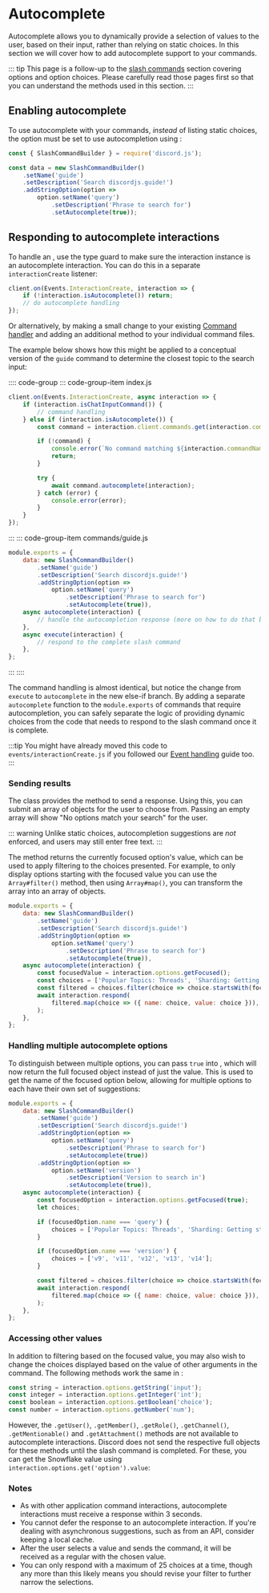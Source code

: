 # Autocomplete

Autocomplete allows you to dynamically provide a selection of values to the user, based on their input, rather than relying on static choices. In this section we will cover how to add autocomplete support to your commands.

::: tip
This page is a follow-up to the [slash commands](/slash-commands/advanced-creation.md) section covering options and option choices. Please carefully read those pages first so that you can understand the methods used in this section.
:::

## Enabling autocomplete

To use autocomplete with your commands, *instead* of listing static choices, the option must be set to use autocompletion using <DocsLink section="builders" path="SlashCommandStringOption:Class#setAutocomplete" type="method" />:

```js {9}
const { SlashCommandBuilder } = require('discord.js');

const data = new SlashCommandBuilder()
	.setName('guide')
	.setDescription('Search discordjs.guide!')
	.addStringOption(option =>
		option.setName('query')
			.setDescription('Phrase to search for')
			.setAutocomplete(true));
```

## Responding to autocomplete interactions

To handle an <DocsLink path="class/AutocompleteInteraction"/>, use the <DocsLink path="class/BaseInteraction?scrollTo=isAutocomplete" type="method"/> type guard to make sure the interaction instance is an autocomplete interaction. You can do this in a separate `interactionCreate` listener:

<!-- eslint-skip -->

```js
client.on(Events.InteractionCreate, interaction => {
	if (!interaction.isAutocomplete()) return;
	// do autocomplete handling
});
```

Or alternatively, by making a small change to your existing [Command handler](/creating-your-bot/command-handling.md) and adding an additional method to your individual command files.

The example below shows how this might be applied to a conceptual version of the `guide` command to determine the closest topic to the search input:

:::: code-group
::: code-group-item index.js
```js {4,13}
client.on(Events.InteractionCreate, async interaction => {
	if (interaction.isChatInputCommand()) {
		// command handling
	} else if (interaction.isAutocomplete()) {
		const command = interaction.client.commands.get(interaction.commandName);

		if (!command) {
			console.error(`No command matching ${interaction.commandName} was found.`);
			return;
		}

		try {
			await command.autocomplete(interaction);
		} catch (error) {
			console.error(error);
		}
	}
});
```
:::
::: code-group-item commands/guide.js
```js
module.exports = {
	data: new SlashCommandBuilder()
		.setName('guide')
		.setDescription('Search discordjs.guide!')
		.addStringOption(option =>
			option.setName('query')
				.setDescription('Phrase to search for')
				.setAutocomplete(true)),
	async autocomplete(interaction) {
		// handle the autocompletion response (more on how to do that below)
	},
	async execute(interaction) {
		// respond to the complete slash command
	},
};
```
:::
::::

The command handling is almost identical, but notice the change from `execute` to `autocomplete` in the new else-if branch. By adding a separate `autocomplete` function to the `module.exports` of commands that require autocompletion, you can safely separate the logic of providing dynamic choices from the code that needs to respond to the slash command once it is complete.

:::tip
You might have already moved this code to `events/interactionCreate.js` if you followed our [Event handling](/creating-your-bot/event-handling.md) guide too.
:::

### Sending results

The <DocsLink path="class/AutocompleteInteraction"/> class provides the <DocsLink path="class/AutocompleteInteraction?scrollTo=respond" type="method"/> method to send a response. Using this, you can submit an array of <DocsLink path="typedef/ApplicationCommandOptionChoiceData" /> objects for the user to choose from. Passing an empty array will show "No options match your search" for the user.

::: warning
Unlike static choices, autocompletion suggestions are *not* enforced, and users may still enter free text.
:::

The <DocsLink path="class/CommandInteractionOptionResolver?scrollTo=getFocused" type="method"/> method returns the currently focused option's value, which can be used to apply filtering to the choices presented. For example, to only display options starting with the focused value you can use the `Array#filter()` method, then using `Array#map()`, you can transform the array into an array of <DocsLink path="typedef/ApplicationCommandOptionChoiceData" /> objects.

```js {10-15}
module.exports = {
	data: new SlashCommandBuilder()
		.setName('guide')
		.setDescription('Search discordjs.guide!')
		.addStringOption(option =>
			option.setName('query')
				.setDescription('Phrase to search for')
				.setAutocomplete(true)),
	async autocomplete(interaction) {
		const focusedValue = interaction.options.getFocused();
		const choices = ['Popular Topics: Threads', 'Sharding: Getting started', 'Library: Voice Connections', 'Interactions: Replying to slash commands', 'Popular Topics: Embed preview'];
		const filtered = choices.filter(choice => choice.startsWith(focusedValue.value));
		await interaction.respond(
			filtered.map(choice => ({ name: choice, value: choice })),
		);
	},
};
```

### Handling multiple autocomplete options

To distinguish between multiple options, you can pass `true` into <DocsLink path="class/CommandInteractionOptionResolver?scrollTo=getFocused" type="method"/>, which will now return the full focused object instead of just the value. This is used to get the name of the focused option below, allowing for multiple options to each have their own set of suggestions:

```js {10-19}
module.exports = {
	data: new SlashCommandBuilder()
		.setName('guide')
		.setDescription('Search discordjs.guide!')
		.addStringOption(option =>
			option.setName('query')
				.setDescription('Phrase to search for')
				.setAutocomplete(true))
		.addStringOption(option =>
			option.setName('version')
				.setDescription('Version to search in')
				.setAutocomplete(true)),
	async autocomplete(interaction) {
		const focusedOption = interaction.options.getFocused(true);
		let choices;

		if (focusedOption.name === 'query') {
			choices = ['Popular Topics: Threads', 'Sharding: Getting started', 'Library: Voice Connections', 'Interactions: Replying to slash commands', 'Popular Topics: Embed preview'];
		}

		if (focusedOption.name === 'version') {
			choices = ['v9', 'v11', 'v12', 'v13', 'v14'];
		}

		const filtered = choices.filter(choice => choice.startsWith(focusedOption.value));
		await interaction.respond(
			filtered.map(choice => ({ name: choice, value: choice })),
		);
	},
};
```

### Accessing other values

In addition to filtering based on the focused value, you may also wish to change the choices displayed based on the value of other arguments in the command. The following methods work the same in <DocsLink path="class/AutocompleteInteraction"/>:

```js
const string = interaction.options.getString('input');
const integer = interaction.options.getInteger('int');
const boolean = interaction.options.getBoolean('choice');
const number = interaction.options.getNumber('num');
```

However, the `.getUser()`, `.getMember()`, `.getRole()`, `.getChannel()`, `.getMentionable()` and `.getAttachment()` methods are not available to autocomplete interactions. Discord does not send the respective full objects for these methods until the slash command is completed. For these, you can get the Snowflake value using `interaction.options.get('option').value`:

### Notes

- As with other application command interactions, autocomplete interactions must receive a response within 3 seconds. 
- You cannot defer the response to an autocomplete interaction. If you're dealing with asynchronous suggestions, such as from an API, consider keeping a local cache.
- After the user selects a value and sends the command, it will be received as a regular <DocsLink path="class/ChatInputCommandInteraction"/> with the chosen value.
- You can only respond with a maximum of 25 choices at a time, though any more than this likely means you should revise your filter to further narrow the selections.
